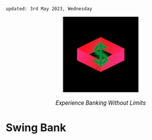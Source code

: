     updated: 3rd May 2023, Wednesday

<div align=center>
    <a href="">
        <img width="200" src="src/icons/logo.png" alt="Swing Bank">
    </a>
    <p style="font-family: roboto, calibri; font-size:12pt; font-style:italic"> Experience Banking Without Limits </p>
</div>



# Swing Bank